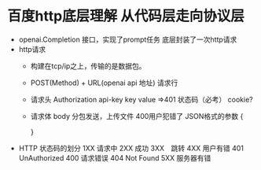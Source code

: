 # 百度http底层理解 从代码层走向协议层
    
- openai.Completion 接口，实现了prompt任务
    底层封装了一次http请求
- http请求
    - 构建在tcp/ip之上，传输的是数据包。
    - POST(Method) + URL(openai api 地址)  请求行
    - 请求头 Authorization api-key key value =>401  状态码（必考）
        cookie?
    - 请求体 body 分包发送，上传文件    400用户犯错了
        JSON格式的参数
        {

        }
- HTTP 状态码的划分
    1XX 请求中
    2XX 成功
    3XX　跳转
    4XX 用户有错
        401 UnAuthorized
        400 请求错误
        404 Not Found
    5XX 服务器有错　